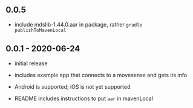 ## 0.0.5

- include mdslib-1.44.0.aar in package, rather `gradle publishToMavenLocal`

## 0.0.1 - 2020-06-24

- initial release

- includes example app that connects to a movesense and gets its info

- Android is supported; iOS is not yet supported

- README includes instructions to put `aar` in mavenLocal
